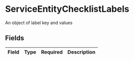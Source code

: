 # ServiceEntityChecklistLabels

An object of label key and values


## Fields

| Field       | Type        | Required    | Description |
| ----------- | ----------- | ----------- | ----------- |